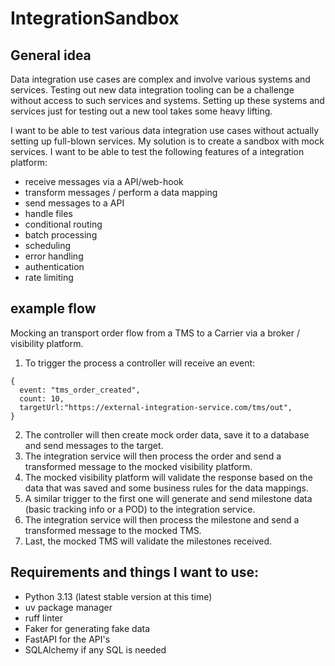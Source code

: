 # IntegrationSandbox

## General idea
Data integration use cases are complex and involve various systems and services. Testing out new data integration tooling can be a challenge without access to such services and systems. Setting up these systems and services just for testing out a new tool takes some heavy lifting.

I want to be able to test various data integration use cases without actually setting up full-blown services. 
My solution is to create a sandbox with mock services. I want to be able to test the following features of a integration platform:
- receive messages via a API/web-hook
- transform messages / perform a data mapping
- send messages to a API
- handle files
- conditional routing
- batch processing
- scheduling
- error handling
- authentication
- rate limiting

## example flow
Mocking an transport order flow from a TMS to a Carrier via a broker / visibility platform.

1. To trigger the process a controller will receive an event:

```
{
  event: "tms_order_created",
  count: 10,
  targetUrl:"https://external-integration-service.com/tms/out",
}
```
2. The controller will then create mock order data, save it to a database and send messages to the target.
1. The integration service will then process the order and send a transformed message to the mocked visibility platform.
1. The mocked visibility platform will validate the response based on the data that was saved and some business rules for the data mappings.
1. A similar trigger to the first one will generate and send milestone data (basic tracking info or a POD) to the integration service.
1. The integration service will then process the milestone and send a transformed message to the mocked TMS.
1. Last, the mocked TMS will validate the milestones received.

 
## Requirements and things I want to use:
- Python 3.13  (latest stable version at this time)
- uv package manager
- ruff linter
- Faker for generating fake data
- FastAPI for the API's
- SQLAlchemy if any SQL is needed

